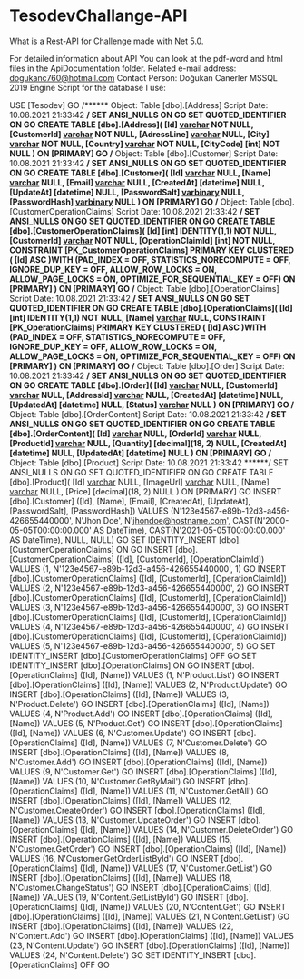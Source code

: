 # TesodevChallange-API
 What is a Rest-API for Challenge made with Net 5.0.
 
 For detailed information about API
You can look at the pdf-word and html files in the ApiDocumentation folder. Related e-mail address: dogukanc760@hotmail.com
Contact Person: Doğukan Canerler
MSSQL 2019 Engine Script for the database I use:


USE [Tesodev]
GO
/****** Object:  Table [dbo].[Address]    Script Date: 10.08.2021 21:33:42 ******/
SET ANSI_NULLS ON
GO
SET QUOTED_IDENTIFIER ON
GO
CREATE TABLE [dbo].[Address](
	[Id] [varchar](50) NOT NULL,
	[CustomerId] [varchar](50) NOT NULL,
	[AdressLine] [varchar](150) NULL,
	[City] [varchar](50) NOT NULL,
	[Country] [varchar](50) NOT NULL,
	[CityCode] [int] NOT NULL
) ON [PRIMARY]
GO
/****** Object:  Table [dbo].[Customer]    Script Date: 10.08.2021 21:33:42 ******/
SET ANSI_NULLS ON
GO
SET QUOTED_IDENTIFIER ON
GO
CREATE TABLE [dbo].[Customer](
	[Id] [varchar](50) NULL,
	[Name] [varchar](50) NULL,
	[Email] [varchar](50) NULL,
	[CreatedAt] [datetime] NULL,
	[UpdateAt] [datetime] NULL,
	[PasswordSalt] [varbinary](500) NULL,
	[PasswordHash] [varbinary](500) NULL
) ON [PRIMARY]
GO
/****** Object:  Table [dbo].[CustomerOperationClaims]    Script Date: 10.08.2021 21:33:42 ******/
SET ANSI_NULLS ON
GO
SET QUOTED_IDENTIFIER ON
GO
CREATE TABLE [dbo].[CustomerOperationClaims](
	[Id] [int] IDENTITY(1,1) NOT NULL,
	[CustomerId] [varchar](50) NOT NULL,
	[OperationClaimId] [int] NOT NULL,
 CONSTRAINT [PK_CustomerOperationClaims] PRIMARY KEY CLUSTERED 
(
	[Id] ASC
)WITH (PAD_INDEX = OFF, STATISTICS_NORECOMPUTE = OFF, IGNORE_DUP_KEY = OFF, ALLOW_ROW_LOCKS = ON, ALLOW_PAGE_LOCKS = ON, OPTIMIZE_FOR_SEQUENTIAL_KEY = OFF) ON [PRIMARY]
) ON [PRIMARY]
GO
/****** Object:  Table [dbo].[OperationClaims]    Script Date: 10.08.2021 21:33:42 ******/
SET ANSI_NULLS ON
GO
SET QUOTED_IDENTIFIER ON
GO
CREATE TABLE [dbo].[OperationClaims](
	[Id] [int] IDENTITY(1,1) NOT NULL,
	[Name] [varchar](50) NULL,
 CONSTRAINT [PK_OperationClaims] PRIMARY KEY CLUSTERED 
(
	[Id] ASC
)WITH (PAD_INDEX = OFF, STATISTICS_NORECOMPUTE = OFF, IGNORE_DUP_KEY = OFF, ALLOW_ROW_LOCKS = ON, ALLOW_PAGE_LOCKS = ON, OPTIMIZE_FOR_SEQUENTIAL_KEY = OFF) ON [PRIMARY]
) ON [PRIMARY]
GO
/****** Object:  Table [dbo].[Order]    Script Date: 10.08.2021 21:33:42 ******/
SET ANSI_NULLS ON
GO
SET QUOTED_IDENTIFIER ON
GO
CREATE TABLE [dbo].[Order](
	[Id] [varchar](50) NULL,
	[CustomerId] [varchar](50) NULL,
	[AddressId] [varchar](50) NULL,
	[CreatedAt] [datetime] NULL,
	[UpdatedAt] [datetime] NULL,
	[Status] [varchar](50) NULL
) ON [PRIMARY]
GO
/****** Object:  Table [dbo].[OrderContent]    Script Date: 10.08.2021 21:33:42 ******/
SET ANSI_NULLS ON
GO
SET QUOTED_IDENTIFIER ON
GO
CREATE TABLE [dbo].[OrderContent](
	[Id] [varchar](50) NULL,
	[OrderId] [varchar](50) NULL,
	[ProductId] [varchar](50) NULL,
	[Quantity] [decimal](18, 2) NULL,
	[CreatedAt] [datetime] NULL,
	[UpdatedAt] [datetime] NULL
) ON [PRIMARY]
GO
/****** Object:  Table [dbo].[Product]    Script Date: 10.08.2021 21:33:42 ******/
SET ANSI_NULLS ON
GO
SET QUOTED_IDENTIFIER ON
GO
CREATE TABLE [dbo].[Product](
	[Id] [varchar](50) NULL,
	[ImageUrl] [varchar](250) NULL,
	[Name] [varchar](50) NULL,
	[Price] [decimal](18, 2) NULL
) ON [PRIMARY]
GO
INSERT [dbo].[Customer] ([Id], [Name], [Email], [CreatedAt], [UpdateAt], [PasswordSalt], [PasswordHash]) VALUES (N'123e4567-e89b-12d3-a456-426655440000', N'Jhon Doe', N'jhondoe@hostname.com', CAST(N'2000-05-05T00:00:00.000' AS DateTime), CAST(N'2021-05-05T00:00:00.000' AS DateTime), NULL, NULL)
GO
SET IDENTITY_INSERT [dbo].[CustomerOperationClaims] ON 
GO
INSERT [dbo].[CustomerOperationClaims] ([Id], [CustomerId], [OperationClaimId]) VALUES (1, N'123e4567-e89b-12d3-a456-426655440000', 1)
GO
INSERT [dbo].[CustomerOperationClaims] ([Id], [CustomerId], [OperationClaimId]) VALUES (2, N'123e4567-e89b-12d3-a456-426655440000', 2)
GO
INSERT [dbo].[CustomerOperationClaims] ([Id], [CustomerId], [OperationClaimId]) VALUES (3, N'123e4567-e89b-12d3-a456-426655440000', 3)
GO
INSERT [dbo].[CustomerOperationClaims] ([Id], [CustomerId], [OperationClaimId]) VALUES (4, N'123e4567-e89b-12d3-a456-426655440000', 4)
GO
INSERT [dbo].[CustomerOperationClaims] ([Id], [CustomerId], [OperationClaimId]) VALUES (5, N'123e4567-e89b-12d3-a456-426655440000', 5)
GO
SET IDENTITY_INSERT [dbo].[CustomerOperationClaims] OFF
GO
SET IDENTITY_INSERT [dbo].[OperationClaims] ON 
GO
INSERT [dbo].[OperationClaims] ([Id], [Name]) VALUES (1, N'Product.List')
GO
INSERT [dbo].[OperationClaims] ([Id], [Name]) VALUES (2, N'Product.Update')
GO
INSERT [dbo].[OperationClaims] ([Id], [Name]) VALUES (3, N'Product.Delete')
GO
INSERT [dbo].[OperationClaims] ([Id], [Name]) VALUES (4, N'Product.Add')
GO
INSERT [dbo].[OperationClaims] ([Id], [Name]) VALUES (5, N'Product.Get')
GO
INSERT [dbo].[OperationClaims] ([Id], [Name]) VALUES (6, N'Customer.Update')
GO
INSERT [dbo].[OperationClaims] ([Id], [Name]) VALUES (7, N'Customer.Delete')
GO
INSERT [dbo].[OperationClaims] ([Id], [Name]) VALUES (8, N'Customer.Add')
GO
INSERT [dbo].[OperationClaims] ([Id], [Name]) VALUES (9, N'Customer.Get')
GO
INSERT [dbo].[OperationClaims] ([Id], [Name]) VALUES (10, N'Customer.GetByMail')
GO
INSERT [dbo].[OperationClaims] ([Id], [Name]) VALUES (11, N'Customer.GetAll')
GO
INSERT [dbo].[OperationClaims] ([Id], [Name]) VALUES (12, N'Customer.CreateOrder')
GO
INSERT [dbo].[OperationClaims] ([Id], [Name]) VALUES (13, N'Customer.UpdateOrder')
GO
INSERT [dbo].[OperationClaims] ([Id], [Name]) VALUES (14, N'Customer.DeleteOrder')
GO
INSERT [dbo].[OperationClaims] ([Id], [Name]) VALUES (15, N'Customer.GetOrder')
GO
INSERT [dbo].[OperationClaims] ([Id], [Name]) VALUES (16, N'Customer.GetOrderListById')
GO
INSERT [dbo].[OperationClaims] ([Id], [Name]) VALUES (17, N'Customer.GetList')
GO
INSERT [dbo].[OperationClaims] ([Id], [Name]) VALUES (18, N'Customer.ChangeStatus')
GO
INSERT [dbo].[OperationClaims] ([Id], [Name]) VALUES (19, N'Content.GetListById')
GO
INSERT [dbo].[OperationClaims] ([Id], [Name]) VALUES (20, N'Content.Get')
GO
INSERT [dbo].[OperationClaims] ([Id], [Name]) VALUES (21, N'Content.GetList')
GO
INSERT [dbo].[OperationClaims] ([Id], [Name]) VALUES (22, N'Content.Add')
GO
INSERT [dbo].[OperationClaims] ([Id], [Name]) VALUES (23, N'Content.Update')
GO
INSERT [dbo].[OperationClaims] ([Id], [Name]) VALUES (24, N'Content.Delete')
GO
SET IDENTITY_INSERT [dbo].[OperationClaims] OFF
GO

 
 
